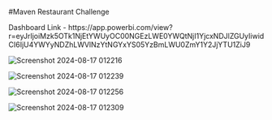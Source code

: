 #Maven Restaurant Challenge
<p>Dashboard Link - https://app.powerbi.com/view?r=eyJrIjoiMzk5OTk1NjEtYWUyOC00NGEzLWE0YWQtNjI1YjcxNDJlZGUyIiwidCI6IjU4YWYyNDZhLWVlNzYtNGYxYS05YzBmLWU0ZmY1Y2JjYTU1ZiJ9</p>

![Screenshot 2024-08-17 012216](https://github.com/user-attachments/assets/b733f7ad-a7be-420f-a9bf-af35933f0619)

![Screenshot 2024-08-17 012239](https://github.com/user-attachments/assets/7c96d497-4f5a-4a5c-9bc2-01877c96042b)

![Screenshot 2024-08-17 012256](https://github.com/user-attachments/assets/bf126a0d-781c-4d59-8055-1bb38153d271)

![Screenshot 2024-08-17 012309](https://github.com/user-attachments/assets/4a852b10-1da5-4fd9-867d-1ab6b643fecd)



